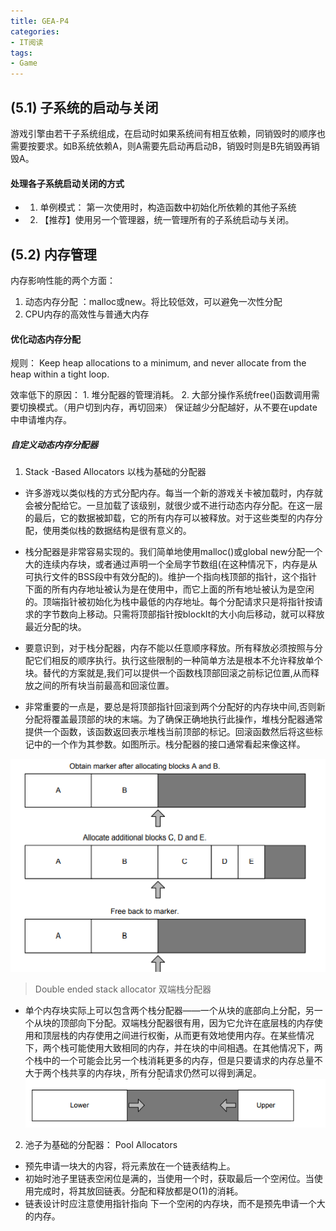 ```yaml
---
title: GEA-P4
categories:
- IT阅读
tags: 
- Game
---
```


## (5.1) 子系统的启动与关闭
游戏引擎由若干子系统组成，在启动时如果系统间有相互依赖，同销毁时的顺序也需要按要求。如B系统依赖A，则A需要先启动再启动B，销毁时则是B先销毁再销毁A。

#### 处理各子系统启动关闭的方式
* 1. 单例模式： 第一次使用时，构造函数中初始化所依赖的其他子系统
* 2. 【推荐】使用另一个管理器，统一管理所有的子系统启动与关闭。


## (5.2) 内存管理
内存影响性能的两个方面：
1. 动态内存分配 ：malloc或new。将比较低效，可以避免一次性分配 
2. CPU内存的高效性与普通大内存

#### 优化动态内存分配 
规则： Keep heap allocations to a minimum, and never allocate from the heap within a tight loop.

效率低下的原因： 1. 堆分配器的管理消耗。 2. 大部分操作系统free()函数调用需要切换模式。（用户切到内存，再切回来）
保证越少分配越好，从不要在update中申请堆内存。

#####  自定义动态内存分配器

1. Stack -Based Allocators 以栈为基础的分配器
 * 许多游戏以类似栈的方式分配内存。每当一个新的游戏关卡被加载时，内存就会被分配给它。一旦加载了该级别，就很少或不进行动态内存分配。在这一层的最后，它的数据被卸载，它的所有内存可以被释放。对于这些类型的内存分配，使用类似栈的数据结构是很有意义的。
 
 * 栈分配器是非常容易实现的。我们简单地使用malloc()或global new分配一个大的连续内存块，或者通过声明一个全局字节数组(在这种情况下，内存是从可执行文件的BSS段中有效分配的)。维护一个指向栈顶部的指针，这个指针下面的所有内存地址被认为是在使用中，而它上面的所有地址被认为是空闲的。顶端指针被初始化为栈中最低的内存地址。每个分配请求只是将指针按请求的字节数向上移动。只需将顶部指针按blockIt的大小向后移动，就可以释放最近分配的块。
 
 * 要意识到，对于栈分配器，内存不能以任意顺序释放。所有释放必须按照与分配它们相反的顺序执行。执行这些限制的一种简单方法是根本不允许释放单个块。替代的方案就是,我们可以提供一个函数栈顶部回滚之前标记位置,从而释放之间的所有块当前最高和回滚位置。
 
 * 非常重要的一点是，要总是将顶部指针回滚到两个分配好的内存块中间,否则新分配将覆盖最顶部的块的末端。为了确保正确地执行此操作，堆栈分配器通常提供一个函数，该函数返回表示堆栈当前顶部的标记。回滚函数然后将这些标记中的一个作为其参数。如图所示。栈分配器的接口通常看起来像这样。

![栈分配器的回收](/img/1599634350864.png)

> Double ended stack allocator 双端栈分配器

* 单个内存块实际上可以包含两个栈分配器——一个从块的底部向上分配，另一个从块的顶部向下分配。双端栈分配器很有用，因为它允许在底层栈的内存使用和顶层栈的内存使用之间进行权衡，从而更有效地使用内存。在某些情况下，两个栈可能使用大致相同的内存，并在块的中间相遇。在其他情况下，两个栈中的一个可能会比另一个栈消耗更多的内存，但是只要请求的内存总量不大于两个栈共享的内存块，所有分配请求仍然可以得到满足。
![双端栈分配器](/img/1599634811580.png)

2. 池子为基础的分配器： Pool Allocators
 
 * 预先申请一块大的内容，将元素放在一个链表结构上。
 * 初始时池子里链表空闲位是满的，当使用一个时，获取最后一个空闲位。当使用完成时，将其放回链表。分配和释放都是O(1)的消耗。
 * 链表设计时应注意使用指针指向 下一个空闲的内存块，而不是预先申请一个大的内存。





